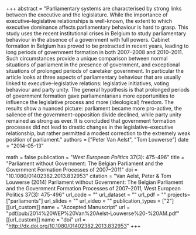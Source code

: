 +++
abstract = "Parliamentary systems are characterised by strong links between the executive and the legislature. While the importance of executive–legislative relationships is well-known, the extent to which executive dominance affects parliamentary behaviour is hard to grasp. This study uses the recent institutional crises in Belgium to study parliamentary behaviour in the absence of a government with full powers. Cabinet formation in Belgium has proved to be protracted in recent years, leading to long periods of government formation in both 2007–2008 and 2010–2011. Such circumstances provide a unique comparison between normal situations of parliament in the presence of government, and exceptional situations of prolonged periods of caretaker government. In particular the article looks at three aspects of parliamentary behaviour that are usually linked to executive–legislative relations: legislative initiatives, voting behaviour and party unity. The general hypothesis is that prolonged periods of government formation gave parliamentarians more opportunities to influence the legislative process and more (ideological) freedom. The results show a nuanced picture: parliament became more pro-active, the salience of the government–opposition divide declined, while party unity remained as strong as ever. It is concluded that government formation processes did not lead to drastic changes in the legislative–executive relationship, but rather permitted a modest correction to the extremely weak position of parliament."
authors = ["Peter Van Aelst", "Tom Louwerse"]
date = "2014-05-13"

math = false
publication = "*West European Politics* 37(3): 475-496"
title = "Parliament without Government: The Belgian Parliament and the Government Formation Processes of 2007–2011"
doi = "10.1080/01402382.2013.832953"
citation = "Van Aelst, Peter & Tom Louwerse (2014) Parliament without Government: The Belgian Parliament and the Government Formation Processes of 2007–2011, West European Politics 37(3): 475-496"
url_code = ""
url_dataset = ""
url_pdf = ""
projects=["parliaments"]
url_slides = ""
url_video = ""
publication_types = ["2"]
[[url_custom]]
  name = "Accepted Manuscript"
  url = "pdf/pub/2014%20WEP%20Van%20Aelst-Louwerse%20-%20AM.pdf"
[[url_custom]]
  name = "doi"
  url = "http://dx.doi.org/10.1080/01402382.2013.832953"
+++